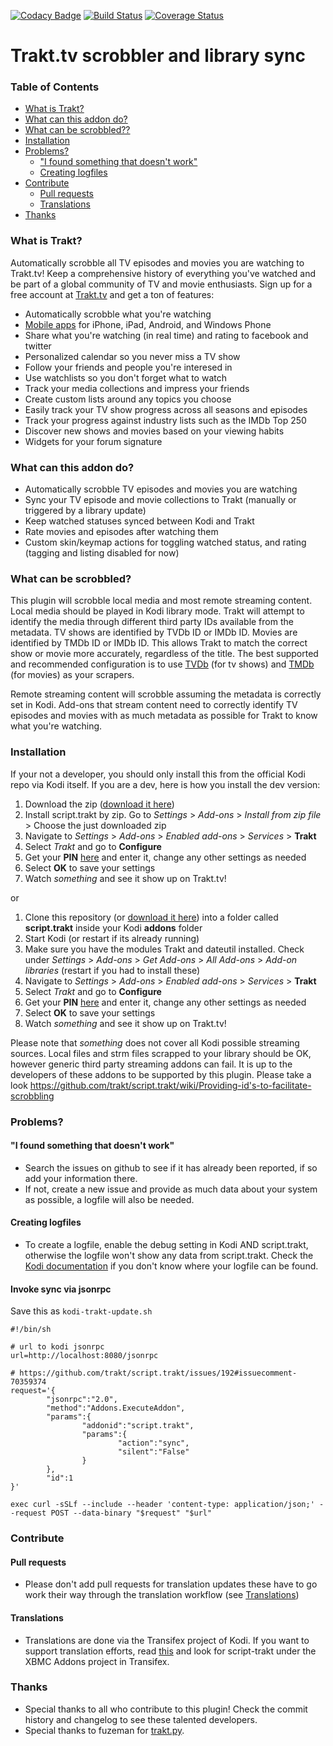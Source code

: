 [![Codacy Badge](https://api.codacy.com/project/badge/grade/5302383dedf74b1fba592ba1d8f966f7)](https://www.codacy.com/app/razzeee/script-trakt)
[![Build Status](https://travis-ci.org/trakt/script.trakt.svg?branch=master)](https://travis-ci.org/trakt/script.trakt)
[![Coverage Status](https://coveralls.io/repos/github/trakt/script.trakt/badge.svg)](https://coveralls.io/github/trakt/script.trakt)

Trakt.tv scrobbler and library sync
==============================================

### Table of Contents
* [What is Trakt?](#what-is-trakt)
* [What can this addon do?](#what-can-this-addon-do)
* [What can be scrobbled??](#what-can-be-scrobbled)
* [Installation](#installation)
* [Problems?](#problems)
  * ["I found something that doesn't work"](#i-found-something-that-doesnt-work)
  * [Creating logfiles](#creating-logfiles)
* [Contribute](#contribute)
  * [Pull requests](#pull-requests)
  * [Translations](#translations)
* [Thanks](#thanks)

### What is Trakt?
Automatically scrobble all TV episodes and movies you are watching to Trakt.tv! Keep a comprehensive history of everything you've watched and be part of a global community of TV and movie enthusiasts. Sign up for a free account at [Trakt.tv](http://trakt.tv) and get a ton of features:

* Automatically scrobble what you're watching
* [Mobile apps](http://trakt.tv/downloads) for iPhone, iPad, Android, and Windows Phone
* Share what you're watching (in real time) and rating to facebook and twitter
* Personalized calendar so you never miss a TV show
* Follow your friends and people you're interesed in
* Use watchlists so you don't forget what to watch
* Track your media collections and impress your friends
* Create custom lists around any topics you choose
* Easily track your TV show progress across all seasons and episodes
* Track your progress against industry lists such as the IMDb Top 250
* Discover new shows and movies based on your viewing habits
* Widgets for your forum signature

### What can this addon do?
* Automatically scrobble TV episodes and movies you are watching 
* Sync your TV episode and movie collections to Trakt (manually or triggered by a library update)
* Keep watched statuses synced between Kodi and Trakt
* Rate movies and episodes after watching them
* Custom skin/keymap actions for toggling watched status, and rating (tagging and listing disabled for now)

### What can be scrobbled?
This plugin will scrobble local media and most remote streaming content. Local media should be played in Kodi library mode. Trakt will attempt to identify the media through different third party IDs available from the metadata. TV shows are identified by TVDb ID or IMDb ID. Movies are identified by TMDb ID or IMDb ID. This allows Trakt to match the correct show or movie more accurately, regardless of the title. The best supported and recommended configuration is to use [TVDb](http://thetvdb.com/) (for tv shows) and [TMDb](http://themoviedb.org) (for movies) as your scrapers.

Remote streaming content will scrobble assuming the metadata is correctly set in Kodi. Add-ons that stream content need to correctly identify TV episodes and movies with as much metadata as possible for Trakt to know what you're watching.

### Installation
If your not a developer, you should only install this from the official Kodi repo via Kodi itself. If you are a dev, here is how you install the dev version:

1. Download the zip ([download it here](../../zipball/master))
2. Install script.trakt by zip. Go to *Settings* > *Add-ons* > *Install from zip file* > Choose the just downloaded zip
3. Navigate to *Settings* > *Add-ons* > *Enabled add-ons* > *Services* > **Trakt**
4. Select *Trakt* and go to **Configure**
5. Get your **PIN** [here](http://www.trakt.tv/pin/999) and enter it, change any other settings as needed
6. Select **OK** to save your settings
7. Watch *something* and see it show up on Trakt.tv!

or

1. Clone this repository (or [download it here](../../zipball/master)) into a folder called **script.trakt** inside your Kodi **addons** folder
2. Start Kodi (or restart if its already running)
3. Make sure you have the modules Trakt and dateutil installed. Check under *Settings* > *Add-ons* > *Get Add-ons* > *All Add-ons* > *Add-on libraries* (restart if you had to install these)
4. Navigate to *Settings* > *Add-ons* > *Enabled add-ons* > *Services* > **Trakt**
5. Select *Trakt* and go to **Configure**
6. Get your **PIN** [here](http://www.trakt.tv/pin/999) and enter it, change any other settings as needed
7. Select **OK** to save your settings
8. Watch *something* and see it show up on Trakt.tv!

Please note that *something* does not cover all Kodi possible streaming sources. Local files and strm files scrapped to your library should be OK, however generic third party streaming addons can fail. It is up to the developers of these addons to be supported by this plugin. Please take a look https://github.com/trakt/script.trakt/wiki/Providing-id's-to-facilitate-scrobbling

### Problems?

#### "I found something that doesn't work"

* Search the issues on github to see if it has already been reported, if so add your information there.
* If not, create a new issue and provide as much data about your system as possible, a logfile will also be needed.

#### Creating logfiles

* To create a logfile, enable the debug setting in Kodi AND script.trakt, otherwise the logfile won't show any data from script.trakt. Check the [Kodi documentation](http://kodi.wiki/view/Log_file) if you don't know where your logfile can be found.

#### Invoke sync via jsonrpc

Save this as `kodi-trakt-update.sh`

```
#!/bin/sh

# url to kodi jsonrpc
url=http://localhost:8080/jsonrpc

# https://github.com/trakt/script.trakt/issues/192#issuecomment-70359374
request='{
        "jsonrpc":"2.0",
        "method":"Addons.ExecuteAddon",
        "params":{
                "addonid":"script.trakt",
                "params":{
                        "action":"sync",
                        "silent":"False"
                }
        },
        "id":1
}'

exec curl -sSLf --include --header 'content-type: application/json;' --request POST --data-binary "$request" "$url"
```

### Contribute

#### Pull requests
* Please don't add pull requests for translation updates these have to go work their way through the translation workflow (see [Translations](#translations))

#### Translations
* Translations are done via the Transifex project of Kodi. If you want to support translation efforts, read [this](http://kodi.wiki/view/Translation_System) and look for script-trakt under the XBMC Addons project in Transifex.

### Thanks
* Special thanks to all who contribute to this plugin! Check the commit history and changelog to see these talented developers.
* Special thanks to fuzeman for [trakt.py](https://github.com/fuzeman/trakt.py).
